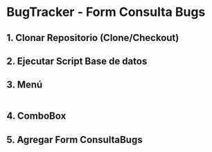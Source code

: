 
# BugTracker - Form Consulta Bugs


## 1. Clonar Repositorio (Clone/Checkout)

## 2. Ejecutar Script Base de datos

## 3. Menú

```csharp

```

## 4. ComboBox

## 5. Agregar Form ConsultaBugs

    